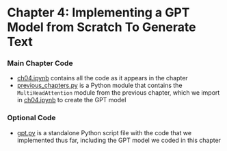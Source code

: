 # Chapter 4: Implementing a GPT Model from Scratch To Generate Text

### Main Chapter Code

- [ch04.ipynb](ch04.ipynb) contains all the code as it appears in the chapter
- [previous_chapters.py](previous_chapters.py) is a Python module that contains the `MultiHeadAttention` module from the previous chapter, which we import in [ch04.ipynb](ch04.ipynb) to create the GPT model

### Optional Code

- [gpt.py](gpt.py) is a standalone Python script file with the code that we implemented thus far, including the GPT model we coded in this chapter

